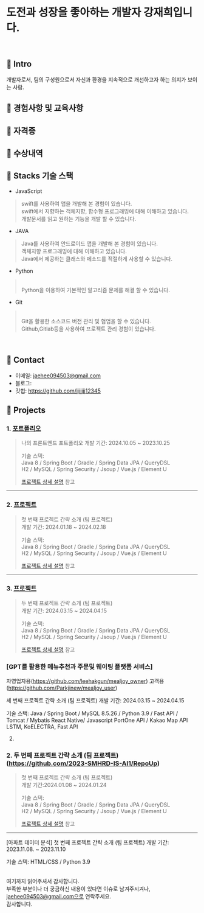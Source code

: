 # 도전과 성장을 좋아하는 개발자 강재희입니다.
>
>
</br>

## :pushpin: Intro
개발자로서, 팀의 구성원으로서 자신과 환경을 지속적으로 개선하고자 하는 의지가 보이는 사람.
</br>
## :pushpin: 경험사항 및 교육사항

## :pushpin: 자격증

## :pushpin: 수상내역

## :pushpin: Stacks 기술 스택
- JavaScript
 > swift를 사용하여 앱을 개발해 본 경험이 있습니다.
 > </br>swift에서 지향하는 객체지향, 함수형 프로그래밍에 대해 이해하고 있습니다.
 > </br>개발문서를 읽고 원하는 기능을 개발 할 수 있습니다.

- JAVA
> Java를 사용하여 안드로이드 앱을 개발해 본 경험이 있습니다.
> </br>객체지향 프로그래밍에 대해 이해하고 있습니다.
> </br>Java에서 제공하는 클래스와 메소드를 적절하게 사용할 수 있습니다.

- Python
></br> Python을 이용하여 기본적인 알고리즘 문제를 해결 할 수 있습니다.

- Git
> </br>Git을 활용한 소스코드 버전 관리 및 협업을 할 수 있습니다.
> </br>Github,Gitlab등을 사용하여 프로젝트 관리 경험이 있습니다.

</br>


## :pushpin: Contact
- 이메일: jaehee094503@gmail.com
- 블로그: 
- 깃헙: https://github.com/jjjjjjj12345

## :pushpin: Projects
### 1. [포트폴리오](https://github.com/JungHyung2/gitio.io)
>나의 프론트엔드 포트폴리오 
>개발 기간: 2024.10.05 ~ 2023.10.25  
>  
>기술 스택:  
>Java 8 / Spring Boot / Gradle / Spring Data JPA / QueryDSL  
>H2 / MySQL / Spring Security / Jsoup / Vue.js / Element U  
>  
>[프로젝트 상세 설명](https://github.com/2023-SMHRD-IS-AI1/RepoUp) 참고

---

### 2. [ 프로젝트](https://github.com/2023-SMHRD-IS-AI1/RepoUp)
>첫 번째 프로젝트 간략 소개  (팀 프로젝트)  
>개발 기간: 2024.01.18 ~ 2024.02.18  
>  
>기술 스택:  
>Java 8 / Spring Boot / Gradle / Spring Data JPA / QueryDSL  
>H2 / MySQL / Spring Security / Jsoup / Vue.js / Element U  
>  
>[프로젝트 상세 설명](https://github.com/JungHyung2/gitio.io) 참고

---

### 3. [ 프로젝트](https://github.com/JungHyung2/gitio.io)
>두 번째 프로젝트 간략 소개  (팀 프로젝트)  
>개발 기간: 2024.03.15 ~ 2024.04.15  
>  
>기술 스택:  
>Java 8 / Spring Boot / Gradle / Spring Data JPA / QueryDSL  
>H2 / MySQL / Spring Security / Jsoup / Vue.js / Element U  
>  
>[프로젝트 상세 설명](https://github.com/leehakgun/mealjoy_owner) 참고

### [GPT를 활용한 메뉴추천과 주문및 웨이팅 플랫폼 서비스]
자영업자용(https://github.com/leehakgun/mealjoy_owner) 고객용(https://github.com/Parkjinew/mealjoy_user)

세 번째 프로젝트 간략 소개 (팀 프로젝트)
개발 기간: 2024.03.15 ~ 2024.04.15

기술 스택:
Java / Spring Boot / MySQL 8.5.26 / Python 3.9 / Fast API / Tomcat / Mybatis
React Native/ Javascript
PortOne API / Kakao Map API
LSTM, KoELECTRA, Fast API


2. 

### 2. 두 번째 프로젝트 간략 소개 (팀 프로젝트)(https://github.com/2023-SMHRD-IS-AI1/RepoUp)
>첫 번째 프로젝트 간략 소개  (팀 프로젝트)  
>개발 기간:2024.01.08 ~ 2024.01.24
>  
>기술 스택:  
>Java 8 / Spring Boot / Gradle / Spring Data JPA / QueryDSL  
>H2 / MySQL / Spring Security / Jsoup / Vue.js / Element U  
>  
>[프로젝트 상세 설명](https://github.com/JungHyung2/gitio.io) 참고

---

[아파트 데이터 분석]
첫 번째 프로젝트 간략 소개 (팀 프로젝트)
개발 기간: 2023.11.08. ~ 2023.11.10

기술 스택:
HTML/CSS / Python 3.9

</br>여기까지 읽어주셔서 감사합니다.
</br>부족한 부분이나 더 궁금하신 내용이 있다면 이슈로 남겨주시겨나, jaehee094503@gmail.com으로 연락주세요.
</br>감사합니다.
